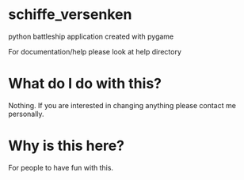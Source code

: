 # schiffe_versenken
python battleship application created with pygame

For documentation/help please look at help directory

# What do I do with this?
Nothing. If you are interested in changing anything please contact me personally.

# Why is this here?
For people to have fun with this.
